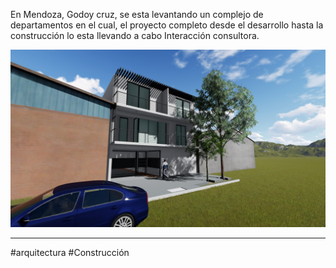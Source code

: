 En Mendoza, Godoy cruz, se esta levantando un complejo de departamentos en el cual, el proyecto completo desde el desarrollo hasta la construcción lo esta llevando a cabo Interacción consultora.

![Foto 1](../imagenes/Departamento_4.jpg)


---
#arquitectura  #Construcción
